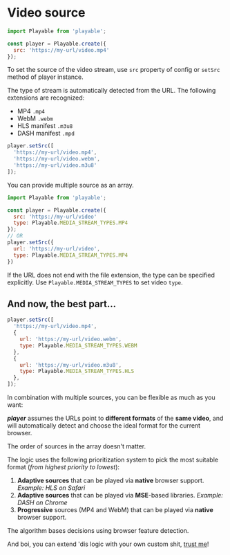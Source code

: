 # Video source

```javascript
import Playable from 'playable';

const player = Playable.create({
  src: 'https://my-url/video.mp4'
});
```

To set the source of the video stream, use `src` property of config or `setSrc` method of player instance.

The type of stream is automatically detected from the URL. The following extensions are recognized:

- MP4 `.mp4`
- WebM `.webm`
- HLS manifest `.m3u8`
- DASH manifest `.mpd`

```javascript
player.setSrc([
  'https://my-url/video.mp4',
  'https://my-url/video.webm',
  'https://my-url/video.m3u8'
]);
```

You can provide multiple source as an array.

```javascript
import Playable from 'playable';

const player = Playable.create({
  src: 'https://my-url/video'
  type: Playable.MEDIA_STREAM_TYPES.MP4
});
// OR
player.setSrc({
  url: 'https://my-url/video',
  type: Playable.MEDIA_STREAM_TYPES.MP4
})
```
If the URL does not end with the file extension, the type can be specified explicitly.
Use `Playable.MEDIA_STREAM_TYPES` to set video `type`.

## And now, the best part...

```javascript
player.setSrc([
  'https://my-url/video.mp4',
  {
    url: 'https://my-url/video.webm',
    type: Playable.MEDIA_STREAM_TYPES.WEBM
  },
  {
    url: 'https://my-url/video.m3u8',
    type: Playable.MEDIA_STREAM_TYPES.HLS
  },
]);
```

In combination with multiple sources, you can be flexible as much as you want:

***player*** assumes the URLs point to **different formats** of the **same video**,
and will automatically detect and choose the ideal format for the current browser.

The order of sources in the array doesn't matter.

The logic uses the following prioritization system to pick the most suitable format (*from highest priority to lowest*):

1. **Adaptive sources** that can be played via **native** browser support. *Example: HLS on Safari*
2. **Adaptive sources** that can be played via **MSE**-based libraries. *Example: DASH on Chrome*
3. **Progressive** sources (MP4 and WebM) that can be played via **native** browser support.

The algorithm bases decisions using browser feature detection.

And boi, you can extend 'dis logic with your own custom shit, [trust me](/adapters)!
